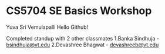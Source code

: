 # CS5704 SE Basics Workshop
Yuva Sri Vemulapalli
Hello Github!

Completed standup with 2 other classmates
1.Banka Sindhuja - bsindhuja@vt.edu
2.Devashree Bhagwat - devashreeb@vt.edu
